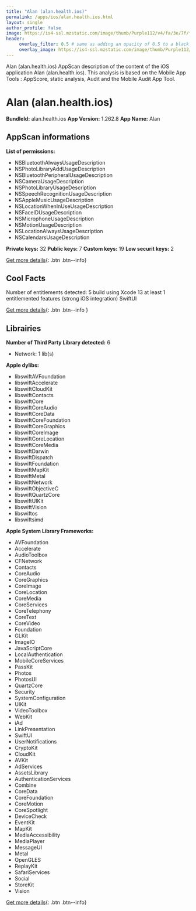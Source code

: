 ```yaml
---
title: "Alan (alan.health.ios)"
permalink: /apps/ios/alan.health.ios.html
layout: single
author_profile: false
image: https://is4-ssl.mzstatic.com/image/thumb/Purple112/v4/fa/3e/7f/fa3e7fef-b1d9-7181-1142-02560308ee9d/AppIcon-0-0-1x_U007emarketing-0-0-0-7-0-0-sRGB-0-0-0-GLES2_U002c0-512MB-85-220-0-0.png/512x512bb.jpg
header: 
     overlay_filter: 0.5 # same as adding an opacity of 0.5 to a black background
     overlay_image: https://is4-ssl.mzstatic.com/image/thumb/Purple112/v4/fa/3e/7f/fa3e7fef-b1d9-7181-1142-02560308ee9d/AppIcon-0-0-1x_U007emarketing-0-0-0-7-0-0-sRGB-0-0-0-GLES2_U002c0-512MB-85-220-0-0.png/512x512bb.jpg
---
```

Alan (alan.health.ios) AppScan description of the content of the iOS application Alan (alan.health.ios). This analysis is based on the Mobile App Tools : AppScore, static analysis, Audit and the Mobile Audit App Tool.

# Alan (alan.health.ios)

**BundleId:** alan.health.ios
**App Version:** 1.262.8
**App Name:** Alan


## AppScan informations 

**List of permissions:** 
- NSBluetoothAlwaysUsageDescription
- NSPhotoLibraryAddUsageDescription
- NSBluetoothPeripheralUsageDescription
- NSCameraUsageDescription
- NSPhotoLibraryUsageDescription
- NSSpeechRecognitionUsageDescription
- NSAppleMusicUsageDescription
- NSLocationWhenInUseUsageDescription
- NSFaceIDUsageDescription
- NSMicrophoneUsageDescription
- NSMotionUsageDescription
- NSLocationAlwaysUsageDescription
- NSCalendarsUsageDescription
  
  
**Private keys:** 32
**Public keys:** 7
**Custom keys:** 19
**Low securit keys:** 2
  
[Get more details](/pricing.html){: .btn .btn--info}

## Cool Facts

Number of entitlements detected: 5
build using Xcode 13
at least 1 entitlemented features (strong iOS integration)
SwiftUI
  
[Get more details](/pricing.html){: .btn .btn--info }

## Librairies 
**Number of Third Party Library detected:** 6
- Network: 1 lib(s)


**Apple dylibs:**
- libswiftAVFoundation
- libswiftAccelerate
- libswiftCloudKit
- libswiftContacts
- libswiftCore
- libswiftCoreAudio
- libswiftCoreData
- libswiftCoreFoundation
- libswiftCoreGraphics
- libswiftCoreImage
- libswiftCoreLocation
- libswiftCoreMedia
- libswiftDarwin
- libswiftDispatch
- libswiftFoundation
- libswiftMapKit
- libswiftMetal
- libswiftNetwork
- libswiftObjectiveC
- libswiftQuartzCore
- libswiftUIKit
- libswiftVision
- libswiftos
- libswiftsimd


**Apple System Library Frameworks:**
- AVFoundation
- Accelerate
- AudioToolbox
- CFNetwork
- Contacts
- CoreAudio
- CoreGraphics
- CoreImage
- CoreLocation
- CoreMedia
- CoreServices
- CoreTelephony
- CoreText
- CoreVideo
- Foundation
- GLKit
- ImageIO
- JavaScriptCore
- LocalAuthentication
- MobileCoreServices
- PassKit
- Photos
- PhotosUI
- QuartzCore
- Security
- SystemConfiguration
- UIKit
- VideoToolbox
- WebKit
- iAd
- LinkPresentation
- SwiftUI
- UserNotifications
- CryptoKit
- CloudKit
- AVKit
- AdServices
- AssetsLibrary
- AuthenticationServices
- Combine
- CoreData
- CoreFoundation
- CoreMotion
- CoreSpotlight
- DeviceCheck
- EventKit
- MapKit
- MediaAccessibility
- MediaPlayer
- MessageUI
- Metal
- OpenGLES
- ReplayKit
- SafariServices
- Social
- StoreKit
- Vision


  
[Get more details](/pricing.html){: .btn .btn--info}

